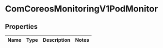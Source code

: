 
# ComCoreosMonitoringV1PodMonitor

## Properties
Name | Type | Description | Notes
------------ | ------------- | ------------- | -------------



